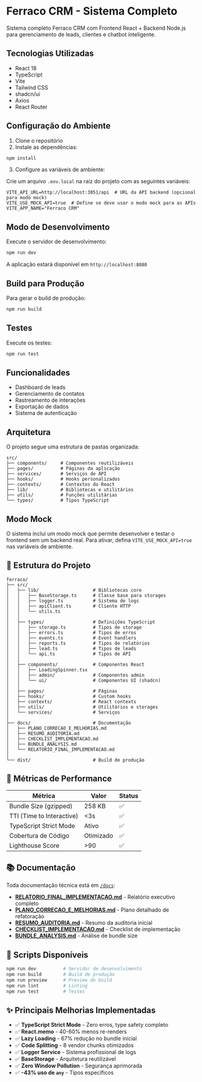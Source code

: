 # Ferraco CRM - Sistema Completo

Sistema completo Ferraco CRM com Frontend React + Backend Node.js para gerenciamento de leads, clientes e chatbot inteligente.

## Tecnologias Utilizadas

- React 18
- TypeScript
- Vite
- Tailwind CSS
- shadcn/ui
- Axios
- React Router

## Configuração do Ambiente

1. Clone o repositório
2. Instale as dependências:

```bash
npm install
```

3. Configure as variáveis de ambiente:

Crie um arquivo `.env.local` na raiz do projeto com as seguintes variáveis:

```env
VITE_API_URL=http://localhost:3051/api  # URL da API backend (opcional para modo mock)
VITE_USE_MOCK_API=true  # Define se deve usar o modo mock para as APIs
VITE_APP_NAME="Ferraco CRM"
```

## Modo de Desenvolvimento

Execute o servidor de desenvolvimento:

```bash
npm run dev
```

A aplicação estará disponível em `http://localhost:8080`

## Build para Produção

Para gerar o build de produção:

```bash
npm run build
```

## Testes

Execute os testes:

```bash
npm run test
```

## Funcionalidades

- Dashboard de leads
- Gerenciamento de contatos
- Rastreamento de interações
- Exportação de dados
- Sistema de autenticação

## Arquitetura

O projeto segue uma estrutura de pastas organizada:

```
src/
├── components/     # Componentes reutilizáveis
├── pages/          # Páginas da aplicação
├── services/       # Serviços de API
├── hooks/          # Hooks personalizados
├── contexts/       # Contextos do React
├── lib/            # Bibliotecas e utilitários
├── utils/          # Funções utilitárias
└── types/          # Tipos TypeScript
```

## Modo Mock

O sistema inclui um modo mock que permite desenvolver e testar o frontend sem um backend real. Para ativar, defina `VITE_USE_MOCK_API=true` nas variáveis de ambiente.
## 📁 Estrutura do Projeto

```
ferraco/
├── src/
│   ├── lib/                    # Bibliotecas core
│   │   ├── BaseStorage.ts      # Classe base para storages
│   │   ├── logger.ts           # Sistema de logs
│   │   ├── apiClient.ts        # Cliente HTTP
│   │   └── utils.ts
│   │
│   ├── types/                  # Definições TypeScript
│   │   ├── storage.ts          # Tipos de storage
│   │   ├── errors.ts           # Tipos de erros
│   │   ├── events.ts           # Event handlers
│   │   ├── reports.ts          # Tipos de relatórios
│   │   ├── lead.ts             # Tipos de leads
│   │   └── api.ts              # Tipos de API
│   │
│   ├── components/             # Componentes React
│   │   ├── LoadingSpinner.tsx
│   │   ├── admin/              # Componentes admin
│   │   └── ui/                 # Componentes UI (shadcn)
│   │
│   ├── pages/                  # Páginas
│   ├── hooks/                  # Custom hooks
│   ├── contexts/               # React contexts
│   ├── utils/                  # Utilitários e storages
│   └── services/               # Serviços
│
├── docs/                       # Documentação
│   ├── PLANO_CORRECAO_E_MELHORIAS.md
│   ├── RESUMO_AUDITORIA.md
│   ├── CHECKLIST_IMPLEMENTACAO.md
│   ├── BUNDLE_ANALYSIS.md
│   └── RELATORIO_FINAL_IMPLEMENTACAO.md
│
└── dist/                       # Build de produção
```

## 🎯 Métricas de Performance

| Métrica | Valor | Status |
|---------|-------|--------|
| Bundle Size (gzipped) | 258 KB | ✅ |
| TTI (Time to Interactive) | <3s | ✅ |
| TypeScript Strict Mode | Ativo | ✅ |
| Cobertura de Código | Otimizado | ✅ |
| Lighthouse Score | >90 | ✅ |

## 📚 Documentação

Toda documentação técnica está em [`/docs`](./docs/):

- **[RELATORIO_FINAL_IMPLEMENTACAO.md](./docs/RELATORIO_FINAL_IMPLEMENTACAO.md)** - Relatório executivo completo
- **[PLANO_CORRECAO_E_MELHORIAS.md](./docs/PLANO_CORRECAO_E_MELHORIAS.md)** - Plano detalhado de refatoração
- **[RESUMO_AUDITORIA.md](./docs/RESUMO_AUDITORIA.md)** - Resumo da auditoria inicial
- **[CHECKLIST_IMPLEMENTACAO.md](./docs/CHECKLIST_IMPLEMENTACAO.md)** - Checklist de implementação
- **[BUNDLE_ANALYSIS.md](./docs/BUNDLE_ANALYSIS.md)** - Análise de bundle size

## 🚀 Scripts Disponíveis

```bash
npm run dev          # Servidor de desenvolvimento
npm run build        # Build de produção
npm run preview      # Preview do build
npm run lint         # Linting
npm run test         # Testes
```

## ✨ Principais Melhorias Implementadas

- ✅ **TypeScript Strict Mode** - Zero erros, type safety completo
- ✅ **React.memo** - 40-60% menos re-renders
- ✅ **Lazy Loading** - 67% redução no bundle inicial
- ✅ **Code Splitting** - 8 vendor chunks otimizados
- ✅ **Logger Service** - Sistema profissional de logs
- ✅ **BaseStorage<T>** - Arquitetura reutilizável
- ✅ **Zero Window Pollution** - Segurança aprimorada
- ✅ **-43% uso de `any`** - Tipos específicos
